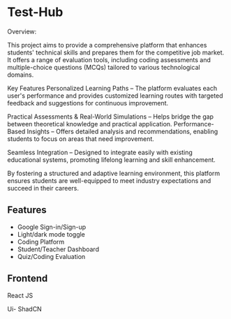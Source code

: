 
# Test-Hub
Overview:

This project aims to provide a comprehensive platform that enhances students' technical skills and prepares them for the competitive job market. It offers a range of evaluation tools, including coding assessments and multiple-choice questions (MCQs) tailored to various technological domains.

Key Features
Personalized Learning Paths – The platform evaluates each user's performance and provides customized learning routes with targeted feedback and suggestions for continuous improvement.

Practical Assessments & Real-World Simulations – Helps bridge the gap between theoretical knowledge and practical application.
Performance-Based Insights – Offers detailed analysis and recommendations, enabling students to focus on areas that need improvement.

Seamless Integration – Designed to integrate easily with existing educational systems, promoting lifelong learning and skill enhancement.

By fostering a structured and adaptive learning environment, this platform ensures students are well-equipped to meet industry expectations and succeed in their careers.


## Features

- Google Sign-in/Sign-up
- Light/dark mode toggle
- Coding Platform
- Student/Teacher Dashboard
- Quiz/Coding Evaluation


## Frontend

React JS

Ui- ShadCN
